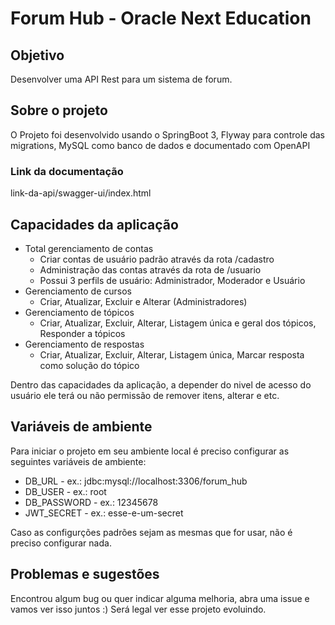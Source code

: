 # Forum Hub - Oracle Next Education

## Objetivo
Desenvolver uma API Rest para um sistema de forum.

## Sobre o projeto
O Projeto foi desenvolvido usando o SpringBoot 3, Flyway para controle das migrations, MySQL como banco de dados e documentado com OpenAPI

### Link da documentação
link-da-api/swagger-ui/index.html

## Capacidades da aplicação

- Total gerenciamento de contas
  - Criar contas de usuário padrão através da rota /cadastro
  - Administração das contas através da rota de /usuario
  - Possui 3 perfils de usuário: Administrador, Moderador e Usuário
- Gerenciamento de cursos
  - Criar, Atualizar, Excluir e Alterar (Administradores)
- Gerenciamento de tópicos
  - Criar, Atualizar, Excluir, Alterar, Listagem única e geral dos tópicos, Responder a tópicos
- Gerenciamento de respostas
  - Criar, Atualizar, Excluir, Alterar, Listagem única, Marcar resposta como solução do tópico

Dentro das capacidades da aplicação, a depender do nivel de acesso do usuário ele terá ou não permissão de remover itens, alterar e etc.

## Variáveis de ambiente
Para iniciar o projeto em seu ambiente local é preciso configurar as seguintes variáveis de ambiente:

- DB_URL - ex.: jdbc:mysql://localhost:3306/forum_hub
- DB_USER - ex.: root
- DB_PASSWORD - ex.: 12345678
- JWT_SECRET - ex.: esse-e-um-secret

Caso as configurções padrões sejam as mesmas que for usar, não é preciso configurar nada.

## Problemas e sugestões
Encontrou algum bug ou quer indicar alguma melhoria, abra uma issue e vamos ver isso juntos :) Será legal ver esse projeto evoluindo.